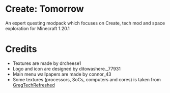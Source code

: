 # Create: Tomorrow

An expert questing modpack which focuses on Create, tech mod and space exploration for Minecraft 1.20.1

# Credits

-   Textures are made by drcheese1
-   Logo and icon are designed by ditowashere.\_77931
-   Main menu wallpapers are made by connor_43
-   Some textures (processors, SoCs, computers and cores) is taken from [GregTechRefreshed](https://github.com/ULSTICK/GregTechRefreshed)

